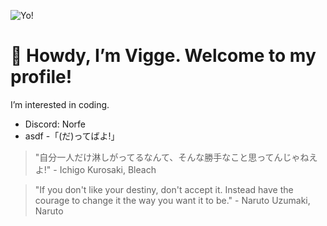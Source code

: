 ![Yo!](https://cdn3.emoji.gg/emojis/5382-yo-pepe.png)
# 👋 Howdy, I’m Vigge. Welcome to my profile!
I’m interested in coding.
- Discord: Norfe
- asdf
-「(だ)ってばよ!」

> "自分一人だけ淋しがってるなんて、そんな勝手なこと思ってんじゃねえよ!" - Ichigo Kurosaki, Bleach

> "If you don't like your destiny, don't accept it. Instead have the courage to change it the way you want it to be." - Naruto Uzumaki, Naruto
<!---
NorthPew/NorthPew is a ✨ special ✨ repository because its `README.md` (this file) appears on your GitHub profile.
You can click the Preview link to take a look at your changes.
--->

